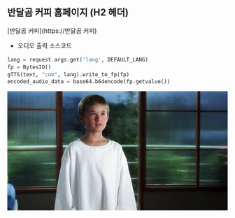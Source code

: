 ## 반달곰 커피 홈페이지 (H2 헤더)

[반달곰 커피](https://반달곰 커피)

- 오디오 출력 소스코드

```Python
lang = request.args.get('lang', DEFAULT_LANG)
fp = BytesIO()
gTTS(text, "com", lang).write_to_fp(fp)
encoded_audio_data = base64.b64encode(fp.getvalue())
```

![david](https://github.com/changhooni/david/blob/main/templates/david.jpg)

